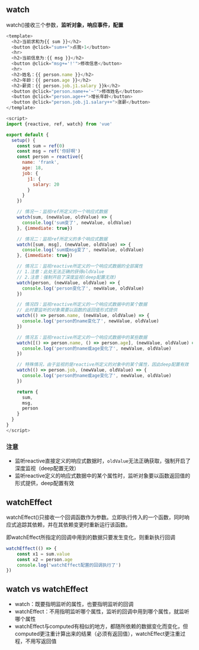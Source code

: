 ## watch
watch()接收三个参数，**监听对象，响应事件，配置**


```javascript
<template>
  <h2>当前求和为{{ sum }}</h2>
  <button @click="sum++">点我+1</button>
  <hr>
  <h2>当前信息为:{{ msg }}</h2>
  <button @click="msg+='!'">修改信息</button>
  <hr>
  <h2>姓名：{{ person.name }}</h2>
  <h2>年龄：{{ person.age }}</h2>
  <h2>薪资：{{ person.job.j1.salary }}k</h2>
  <button @click="person.name+='~'">修改姓名</button>
  <button @click="person.age++">增长年龄</button>
  <button @click="person.job.j1.salary++">涨薪</button>
</template>

<script>
import {reactive, ref, watch} from 'vue'

export default {
  setup() {
    const sum = ref(0)
    const msg = ref('你好啊')
    const person = reactive({
      name: 'frank',
      age: 18,
      job: {
        j1: {
          salary: 20
        }
      }
    })

    // 情况一：监视ref所定义的一个响应式数据
    watch(sum, (newValue, oldValue) => {
      console.log('sum变了', newValue, oldValue)
    }, {immediate: true})

    // 情况二：监视ref所定义的多个响应式数据
    watch([sum, msg], (newValue, oldValue) => {
      console.log('sum或msg变了', newValue, oldValue)
    }, {immediate: true})

    // 情况三：监视reactive所定义的一个响应式数据的全部属性
    // 1.注意：此处无法正确的获得oldValue
    // 2.注意：强制开启了深度监视(deep配置无效)
    watch(person, (newValue, oldValue) => {
      console.log('person变化了', newValue, oldValue)
    })

    // 情况四：监视reactive所定义的一个响应式数据中的某个数据
    // 此时要监听的对象需要以函数的返回值形式提供
    watch(() => person.name, (newValue, oldValue) => {
      console.log('person的name变化了', newValue, oldValue)
    })

    // 情况五：监视reactive所定义的一个响应式数据中的某些数据
    watch([() => person.name, () => person.age], (newValue, oldValue) => {
      console.log('person的name或age变化了', newValue, oldValue)
    })

    // 特殊情况，由于监视的是reactive所定义的对象中的某个属性，因此deep配置有效
    watch(() => person.job, (newValue, oldValue) => {
      console.log('person的name或age变化了', newValue, oldValue)
    })

    return {
      sum,
      msg,
      person
    }
  }
}
</script>

```

### 注意

 - 监听reactive直接定义的响应式数据时，`oldValue`无法正确获取，强制开启了深度监视（deep配置无效）
 - 监听reactive定义的响应式数据中的某个属性时，监听对象要以函数返回值的形式提供，deep配置有效


## watchEffect
watchEffect()只接收一个回调函数作为参数。立即执行传入的一个函数，同时响应式追踪其依赖，并在其依赖变更时重新运行该函数。

即watchEffect所指定的回调中用到的数据只要发生变化，则重新执行回调
```javascript
watchEffect(() => {
	const x1 = sum.value
	const x2 = person.age
	console.log('watchEffect配置的回调执行了')
})
```

## watch vs watchEffect

 - watch：既要指明监听的属性，也要指明监听的回调
 - watchEffect：不用指明监听哪个属性，监听的回调中用到哪个属性，就监听哪个属性
 - watchEffect与computed有相似的地方，都随所依赖的数据变化而变化，但computed更注重计算出来的结果（必须有返回值），watchEffect更注重过程，不用写返回值
